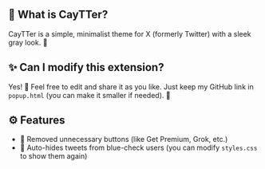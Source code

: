 <h2>📌 What is CayTTer?</h2>
<p>CayTTer is a simple, minimalist theme for X (formerly Twitter) with a sleek gray look. 🩶</p>

<h2>✨ Can I modify this extension?</h2>
<p>Yes! 🎉 Feel free to edit and share it as you like. Just keep my GitHub link in <code>popup.html</code> (you can make it smaller if needed). 🚀</p>

<h2>⚙️ Features</h2>
<ul>
  <li>🚫 Removed unnecessary buttons (like Get Premium, Grok, etc.)</li>
  <li>👀 Auto-hides tweets from blue-check users (you can modify <code>styles.css</code> to show them again)</li>
</ul>
